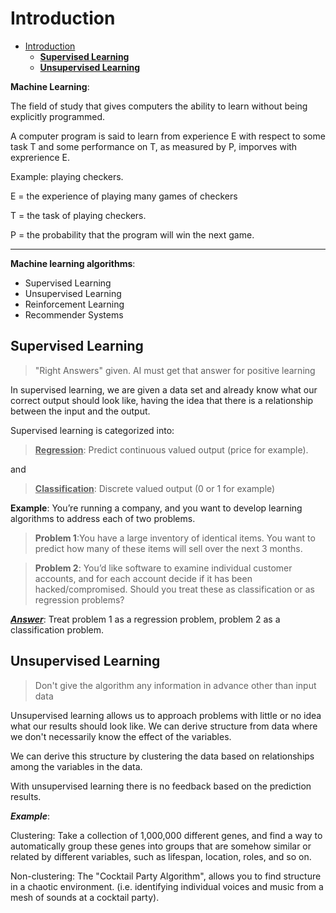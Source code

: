 # Introduction

- [Introduction](#introduction)
  - [**Supervised Learning**](#supervised-learning)
  - [**Unsupervised Learning**](#unsupervised-learning)

**Machine Learning**: 

The field of study that gives computers the ability 
to learn without being explicitly programmed.

A computer program is said to learn from experience
E with respect to some task T
and some performance on T, as measured by P,
imporves with exprerience E.

Example: playing checkers.

E = the experience of playing many games of checkers

T = the task of playing checkers.

P = the probability that the program will win the next game.

---

**Machine learning algorithms**:

- Supervised Learning
- Unsupervised Learning
- Reinforcement Learning
- Recommender Systems

## **Supervised Learning**

> "Right Answers" given. AI must get that answer for positive learning

In supervised learning, we are given a data set and already know what our correct output should look like, having the idea that there is a relationship between the input and the output.

Supervised learning is categorized into:

> <ins>**Regression**</ins>: Predict continuous valued output (price for example).

and

> <ins>**Classification**</ins>: Discrete valued output (0 or 1 for example)

**Example**:
You’re running a company, and you want to develop learning algorithms to address each of two problems. 

> **Problem 1**:You have a large inventory of identical items. You want to predict how many of these items will sell over the next 3 months.

> **Problem 2**: You’d like software to examine individual customer accounts, and for each account decide if it has been hacked/compromised. Should you treat these as classification or as regression problems?

<ins>**_Answer_**</ins>: Treat problem 1 as a regression problem, problem 2 as a classification problem.

## **Unsupervised Learning**

> Don't give the algorithm any information in advance other than input data

Unsupervised learning allows us to approach problems with little or no idea what our results should look like. We can derive structure from data where we don't necessarily know the effect of the variables.

We can derive this structure by clustering the data based on relationships among the variables in the data.

With unsupervised learning there is no feedback based on the prediction results.

**_Example_**:

Clustering: Take a collection of 1,000,000 different genes, and find a way to automatically group these genes into groups that are somehow similar or related by different variables, such as lifespan, location, roles, and so on.

Non-clustering: The "Cocktail Party Algorithm", allows you to find structure in a chaotic environment. (i.e. identifying individual voices and music from a mesh of sounds at a cocktail party).